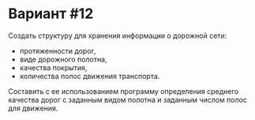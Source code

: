 # Вариант #12
Создать структуру для хранения информации о дорожной сети:

  - протяженности дорог,
  - виде дорожного полотна,
  - качества покрытия,
  - количества полос движения транспорта.

Составить с ее использованием программу определения среднего качества дорог с заданным видом полотна и заданным числом полос для движения.
